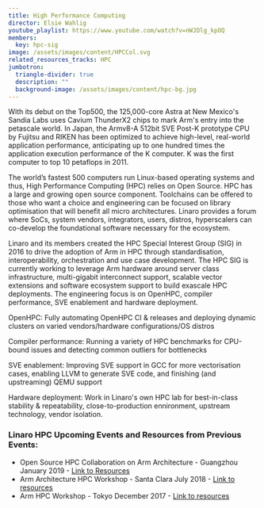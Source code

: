 ```yaml
---
title: High Performance Computing
director: Elsie Wahlig
youtube_playlist: https://www.youtube.com/watch?v=nWJDlg_kpOQ
members:
  key: hpc-sig
image: /assets/images/content/HPCCol.svg
related_resources_tracks: HPC
jumbotron:
  triangle-divider: true
  description: ""
  background-image: /assets/images/content/hpc-bg.jpg
---
```


With its debut on the Top500, the 125,000-core Astra at New Mexico's Sandia Labs uses Cavium ThunderX2 chips to mark Arm's entry into the petascale world. In Japan, the Armv8-A 512bit SVE Post-K prototype CPU by Fujitsu and RIKEN has been optimized to achieve high-level, real-world application performance, anticipating up to one hundred times the application execution performance of the K computer. K was the first computer to top 10 petaflops in 2011.

The world’s fastest 500 computers run Linux-based operating systems and thus, High Performance Computing (HPC) relies on Open Source. HPC has a large and growing open source component. Toolchains can be offered to those who want a choice and engineering can be focused on library optimisation that will benefit all micro architectures. Linaro provides a forum where SoCs, system vendors, integrators, users, distros, hyperscalers can co-develop the foundational software necessary for the ecosystem.

Linaro and its members created the HPC Special Interest Group (SIG) in 2016 to drive the adoption of Arm in HPC through standardisation, interoperability, orchestration and use case development. The HPC SIG is currently working to leverage Arm hardware around server class infrastructure, multi-gigabit interconnect support, scalable vector extensions and software ecosystem support to build exascale HPC deployments. The engineering focus is on OpenHPC, compiler performance, SVE enablement and hardware deployment.

OpenHPC: Fully automating OpenHPC CI & releases and deploying dynamic clusters on varied vendors/hardware configurations/OS distros

Compiler performance: Running a variety of HPC benchmarks for CPU-bound issues and detecting common outliers for bottlenecks

SVE enablement: Improving SVE support in GCC for more vectorisation cases, enabling LLVM to generate SVE code, and finishing (and upstreaming) QEMU support

Hardware deployment: Work in Linaro's own HPC lab for best-in-class stability & repeatability, close-to-production ennironment, upstream technology, vendor isolation.

### Linaro HPC Upcoming Events and Resources from Previous Events:

- Open Source HPC Collaboration on Arm Architecture - Guangzhou January 2019 - [Link to Resources](/events/arm-hpc-asia-2019/resources/)
- Arm Architecture HPC Workshop - Santa Clara July 2018 - [Link to resources](/events/arm-hpc-santa-clara-2018/#resources)
- Arm HPC Workshop - Tokyo December 2017 - [Link to resources](/events/arm-hpc-japan-2017/#schedule)
